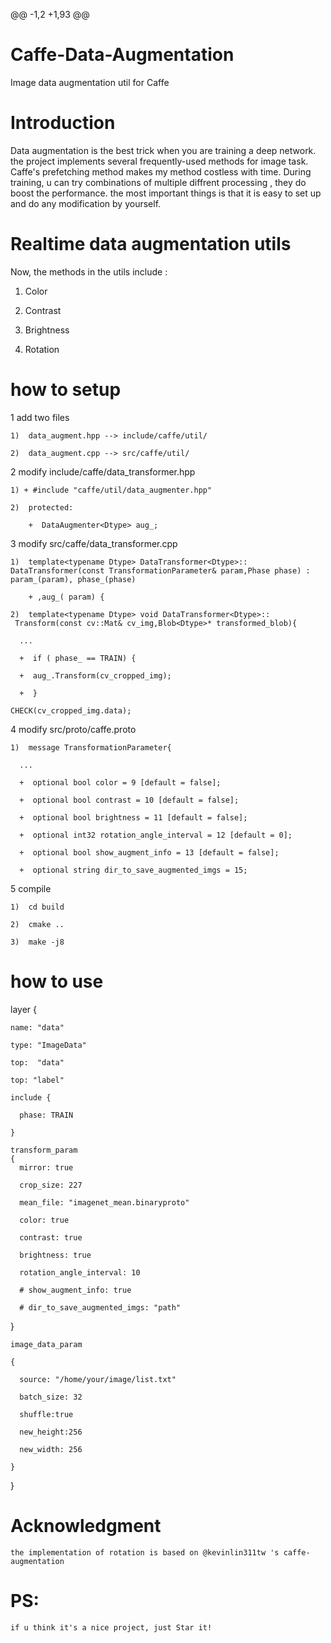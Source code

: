 @@ -1,2 +1,93 @@

# Caffe-Data-Augmentation

Image data augmentation util for Caffe

# Introduction

Data augmentation is the best
  trick when you are training a deep network. the project implements several frequently-used methods for image task. Caffe's prefetching method makes my method costless with time. During training, u can try combinations of multiple diffrent processing , they do boost the performance. the most important things is that it is easy to set up and do any modification by yourself.
# Realtime data augmentation utils

Now, the methods in the utils include :

  1) Color

  2) Contrast

  3) Brightness

  4) Rotation 

# how to setup

1  add two files

    1)  data_augment.hpp --> include/caffe/util/

    2)  data_augment.cpp --> src/caffe/util/

2  modify include/caffe/data_transformer.hpp

    1) + #include "caffe/util/data_augmenter.hpp"

    2)  protected: 

        +  DataAugmenter<Dtype> aug_;

3  modify src/caffe/data_transformer.cpp

    1)  template<typename Dtype> DataTransformer<Dtype>::
    DataTransformer(const TransformationParameter& param,Phase phase) : param_(param), phase_(phase)

        + ,aug_( param) {

    2)  template<typename Dtype> void DataTransformer<Dtype>::
     Transform(const cv::Mat& cv_img,Blob<Dtype>* transformed_blob){ 

      ...

      +  if ( phase_ == TRAIN) {

      +  aug_.Transform(cv_cropped_img);

      +  }

    CHECK(cv_cropped_img.data);

4  modify src/proto/caffe.proto

    1)  message TransformationParameter{

      ...

      +  optional bool color = 9 [default = false];

      +  optional bool contrast = 10 [default = false];

      +  optional bool brightness = 11 [default = false];

      +  optional int32 rotation_angle_interval = 12 [default = 0];

      +  optional bool show_augment_info = 13 [default = false];

      +  optional string dir_to_save_augmented_imgs = 15;

5  compile

    1)  cd build

    2)  cmake ..

    3)  make -j8

# how to use

  layer
  {

    name: "data"
  
    type: "ImageData"
  
    top:  "data"
  
    top: "label"
  
    include {
  
      phase: TRAIN
      
    }
  
    transform_param
    {
      mirror: true
    
      crop_size: 227
    
      mean_file: "imagenet_mean.binaryproto"
    
      color: true
    
      contrast: true
    
      brightness: true
    
      rotation_angle_interval: 10
    
      # show_augment_info: true
    
      # dir_to_save_augmented_imgs: "path"
    
  }

    image_data_param
  
    {

      source: "/home/your/image/list.txt"

      batch_size: 32

      shuffle:true

      new_height:256

      new_width: 256
    
    }
  
}

# Acknowledgment

    the implementation of rotation is based on @kevinlin311tw 's caffe-augmentation

# PS:

    if u think it's a nice project, just Star it!

